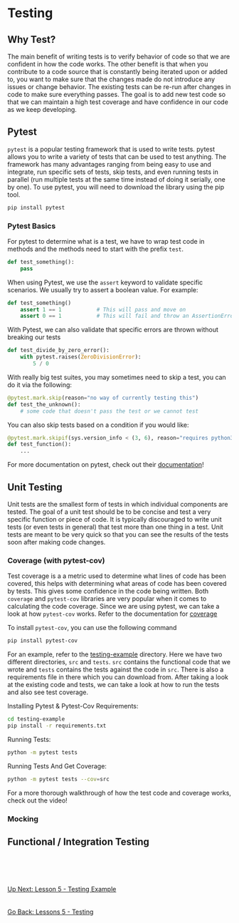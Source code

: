 # Testing

## Why Test?
The main benefit of writing tests is to verify behavior of code so that we are confident in how the code works. The
other benefit is that when you contribute to a code source that is constantly being iterated upon or added to, you want
to make sure that the changes made do not introduce any issues or change behavior. The existing tests can be re-run after
changes in code to make sure everything passes. The goal is to add new test code so that we can maintain a high test
coverage and have confidence in our code as we keep developing.

## Pytest
`pytest` is a popular testing framework that is used to write tests. pytest allows you to write a variety of tests that
can be used to test anything. The framework has many advantages ranging from being easy to use and integrate, run specific
sets of tests, skip tests, and even running tests in parallel (run multiple tests at the same time instead of doing it
serially, one by one). To use pytest, you will need to download the library using the pip tool.

```bash
pip install pytest
```

### Pytest Basics
For pytest to determine what is a test, we have to wrap test code in methods and the methods need to start with the
prefix `test`.

```python
def test_something():
    pass
```

When using Pytest, we use the `assert` keyword to validate specific scenarios. We usually try to assert a boolean value.
For example: 
```python
def test_something()
    assert 1 == 1           # This will pass and move on
    assert 0 == 1           # This will fail and throw an AssertionError
```

With Pytest, we can also validate that specific errors are thrown without breaking our tests

```python
def test_divide_by_zero_error():
    with pytest.raises(ZeroDivisionError):
        5 / 0
``` 

With really big test suites, you may sometimes need to skip a test, you can do it via the following:
```python
@pytest.mark.skip(reason="no way of currently testing this")
def test_the_unknown():
    # some code that doesn't pass the test or we cannot test
```

You can also skip tests based on a condition if you would like:
```python
@pytest.mark.skipif(sys.version_info < (3, 6), reason="requires python3.6 or higher")
def test_function():
    ...
```

For more documentation on pytest, check out their [documentation](https://docs.pytest.org/en/latest/)!

## Unit Testing
Unit tests are the smallest form of tests in which individual components are tested. The goal of a unit test should be
to be concise and test a very specific function or piece of code. It is typically discouraged to write unit tests (or
even tests in general) that test more than one thing in a test. Unit tests are meant to be very quick so that you can
see the results of the tests soon after making code changes.     


### Coverage (with pytest-cov)
Test coverage is a a metric used to determine what lines of code has been covered, this helps with determining what areas
of code has been covered by tests. This gives some confidence in the code being written. Both `coverage` and `pytest-cov`
libraries are very popular when it comes to calculating the code coverage. Since we are using pytest, we can take a look
at how `pytest-cov` works. Refer to the documentation for [coverage](https://pypi.org/project/coverage/)

To install `pytest-cov`, you can use the following command
```bash
pip install pytest-cov
```

For an example, refer to the [testing-example](testing-example) directory. Here we have two different directories,
`src` and `tests`. `src` contains the functional code that we wrote and `tests` contains the tests against the code in
`src`. There is also a requirements file in there which you can download from. After taking a look at the existing code
and tests, we can take a look at how to run the tests and also see test coverage.

Installing Pytest & Pytest-Cov Requirements:
```bash
cd testing-example
pip install -r requirements.txt
```

Running Tests:
```bash
python -m pytest tests
```

Running Tests And Get Coverage:
```bash
python -m pytest tests --cov=src
```

For a more thorough walkthrough of how the test code and coverage works, check out the video!


### Mocking


## Functional / Integration Testing

\
\
\
\
[Up Next: Lesson 5 - Testing Example](testing-example/README.md)
\
\
\
[Go Back: Lessons 5 - Testing](README.md)
